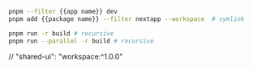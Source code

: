 ```bash
pnpm --filter {{app name}} dev
pnpm add {{package name}} --filter nextapp --workspace  # symlink

pnpm run -r build # recursive
pnpm run --parallel -r build # recursive
```

// "shared-ui": "workspace:^1.0.0"
